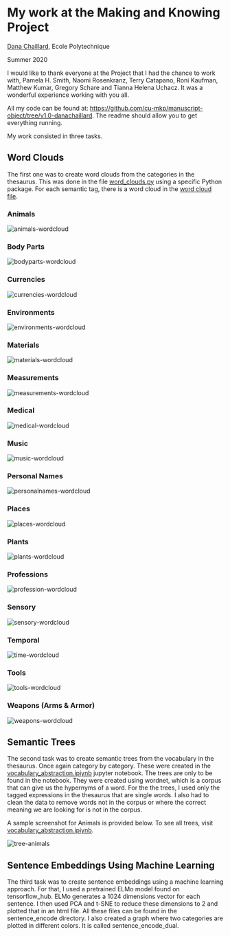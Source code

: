 # My work at the Making and Knowing Project

[Dana Chaillard](https://github.com/danachaillard), Ecole Polytechnique

Summer 2020

I would like to thank everyone at the Project that I had the chance to
work with, Pamela H. Smith, Naomi Rosenkranz, Terry Catapano, Roni
Kaufman, Matthew Kumar, Gregory Schare and Tianna Helena Uchacz. It was a
wonderful experience working with you all.

All my code can be found at:
<https://github.com/cu-mkp/manuscript-object/tree/v1.0-danachaillard>.
The readme should allow you to get everything running.

My work consisted in three tasks. 

## Word Clouds

The first one was to create word clouds
from the categories in the thesaurus. This was done in the file [word_clouds.py](https://github.com/cu-mkp/manuscript-object/blob/v1.0-danachaillard/word_clouds.py)
using a specific Python package. For each semantic tag, there is a word cloud in
the [word cloud file](https://github.com/cu-mkp/manuscript-object/tree/v1.0-danachaillard/word_clouds).

### Animals
![animals-wordcloud](https://github.com/cu-mkp/manuscript-object/blob/v1.0-danachaillard/word_clouds/animal.png?raw=true)

### Body Parts
![bodyparts-wordcloud](https://github.com/cu-mkp/manuscript-object/blob/v1.0-danachaillard/word_clouds/body_part.png?raw=true)

### Currencies
![currencies-wordcloud](https://github.com/cu-mkp/manuscript-object/blob/v1.0-danachaillard/word_clouds/currency.png?raw=true)

### Environments
![environments-wordcloud](https://github.com/cu-mkp/manuscript-object/blob/v1.0-danachaillard/word_clouds/environment.png?raw=true)

### Materials
![materials-wordcloud](https://github.com/cu-mkp/manuscript-object/blob/v1.0-danachaillard/word_clouds/material.png?raw=true)

### Measurements
![measurements-wordcloud](https://github.com/cu-mkp/manuscript-object/blob/v1.0-danachaillard/word_clouds/measurement.png?raw=true)

### Medical
![medical-wordcloud](https://github.com/cu-mkp/manuscript-object/blob/v1.0-danachaillard/word_clouds/medical.png?raw=true)

### Music
![music-wordcloud](https://github.com/cu-mkp/manuscript-object/blob/v1.0-danachaillard/word_clouds/music.png?raw=true)

### Personal Names
![personalnames-wordcloud](https://github.com/cu-mkp/manuscript-object/blob/v1.0-danachaillard/word_clouds/personal_name.png?raw=true)

### Places
![places-wordcloud](https://github.com/cu-mkp/manuscript-object/blob/v1.0-danachaillard/word_clouds/place.png?raw=true)

### Plants
![plants-wordcloud](https://github.com/cu-mkp/manuscript-object/blob/v1.0-danachaillard/word_clouds/plant.png?raw=true)

### Professions
![profession-wordcloud](https://github.com/cu-mkp/manuscript-object/blob/v1.0-danachaillard/word_clouds/profession.png?raw=true)

### Sensory
![sensory-wordcloud](https://github.com/cu-mkp/manuscript-object/blob/v1.0-danachaillard/word_clouds/sensory.png?raw=true)

### Temporal
![time-wordcloud](https://github.com/cu-mkp/manuscript-object/blob/v1.0-danachaillard/word_clouds/time.png?raw=true)

### Tools
![tools-wordcloud](https://github.com/cu-mkp/manuscript-object/blob/v1.0-danachaillard/word_clouds/tool.png?raw=true)

### Weapons (Arms & Armor)
![weapons-wordcloud](https://github.com/cu-mkp/manuscript-object/blob/v1.0-danachaillard/word_clouds/weapon.png?raw=true)


## Semantic Trees

The second task was to create semantic trees from the vocabulary in the
thesaurus. Once again category by category. These were created in the
[vocabulary_abstraction.ipiynb](https://github.com/cu-mkp/manuscript-object/blob/v1.0-danachaillard/vocabulary_abstraction.ipynb) jupyter notebook. The trees are only to be found in the notebook. They were created using wordnet, which is a corpus that can give us the hypernyms of a word. For the the trees, I used only the tagged
expressions in the thesaurus that are single words. I also had to clean the data to remove words not in the corpus or where the correct meaning we are
looking for is not in the corpus.

A sample screenshot for Animals is provided below. To see all trees, visit [vocabulary_abstraction.ipiynb](https://github.com/cu-mkp/manuscript-object/blob/v1.0-danachaillard/vocabulary_abstraction.ipynb).

![tree-animals](../images/tree-animals.PNG?raw=true)


## Sentence Embeddings Using Machine Learning

The third task was to create sentence embeddings using a machine
learning approach. For that, I used a pretrained ELMo model found on
tensorflow_hub. ELMo generates a 1024 dimensions vector for each sentence. I
then used PCA and t-SNE to reduce these dimensions to 2 and plotted that in
an html file. All these files can be found in the sentence_encode directory. I
also created a graph where two categories are plotted in different colors. It is
called sentence_encode_dual.



